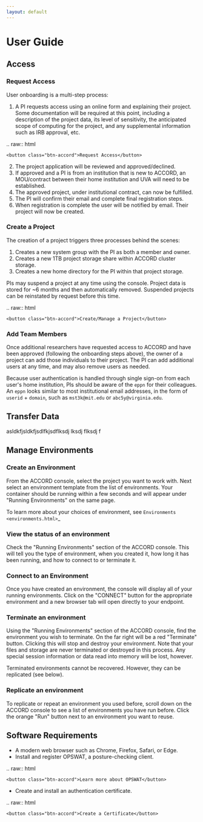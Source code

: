 ```yaml
---
layout: default
---
```


# User Guide

## Access


### Request Access

User onboarding is a multi-step process:

1. A PI requests access using an online form and explaining their project. Some documentation will be required at this point, including a description of the project data, its level of sensitivity, the anticipated scope of computing for the project, and any supplemental information such as IRB approval, etc.

.. raw:: html

    <button class="btn-accord">Request Access</button>

2. The project application will be reviewed and approved/declined.
3. If approved and a PI is from an institution that is new to ACCORD, an MOU/contract between their home institution and UVA will need to be established.
4. The approved project, under institutional contract, can now be fulfilled.
5. The PI will confirm their email and complete final registration steps.
6. When registration is complete the user will be notified by email. Their project will now be created.


### Create a Project

The creation of a project triggers three processes behind the scenes:

1. Creates a new system group with the PI as both a member and owner.
2. Creates a new 1TB project storage share within ACCORD cluster storage.
3. Creates a new home directory for the PI within that project storage.

PIs may suspend a project at any time using the console. Project data is stored for ~6 months and then
automatically removed. Suspended projects can be reinstated by request before this time.

.. raw:: html

    <button class="btn-accord">Create/Manage a Project</button>


### Add Team Members

Once additional researchers have requested access to ACCORD and have been approved (following the onboarding
steps above), the owner of a project can add those individuals to their project. The PI can add additional 
users at any time, and may also remove users as needed.

Because user authentication is handled through single sign-on from each user's home institution, PIs should
be aware of the ``eppn`` for their colleagues. An ``eppn`` looks similar to most institutional email
addresses, in the form of ``userid`` + ``domain``, such as ``mst3k@mit.edu`` or ``abc5y@virginia.edu``.


## Transfer Data

asldkfjsldkfjsdlfkjsdflksdj lksdj flksdj f


## Manage Environments


### Create an Environment

From the ACCORD console, select the project you want to work with. Next select an environment template
from the list of environments. Your container should be running within a few seconds and will appear
under "Running Environments" on the same page.

To learn more about your choices of environment, see `Environments <environments.html>`_

### View the status of an environment

Check the "Running Environments" section of the ACCORD console. This will tell you the type of environment,
when you created it, how long it has been running, and how to connect to or terminate it.


### Connect to an Environment

Once you have created an environment, the console will display all of your running environments. Click on 
the "CONNECT" button for the appropriate environment and a new browser tab will open directly to your 
endpoint.


### Terminate an environment

Using the "Running Environments" section of the ACCORD console, find the environment you wish to terminate.
On the far right will be a red "Terminate" button. Clicking this will stop and destroy your environment.
Note that your files and storage are never terminated or destroyed in this process. Any special session information
or data read into memory will be lost, however.

Terminated environments cannot be recovered. However, they can be replicated (see below).

### Replicate an environment

To replicate or repeat an environment you used before, scroll down on the ACCORD console to see a list of
environments you have run before. Click the orange "Run" button next to an environment you want to reuse.


## Software Requirements


- A modern web browser such as Chrome, Firefox, Safari, or Edge.
- Install and register OPSWAT, a posture-checking client.

.. raw:: html

    <button class="btn-accord">Learn more about OPSWAT</button>

- Create and install an authentication certificate.

.. raw:: html

    <button class="btn-accord">Create a Certificate</button>
